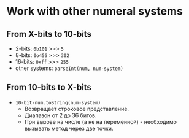 # Work with other numeral systems

## From X-bits to 10-bits
- 2-bits: `0b101` >>> `5`
- 8-bits: `0o456` >>> `302`
- 16-bits: `0xff` >>> `255`
- other systems: `parseInt(num, num-system)`

## From 10-bits to X-bits
- `10-bit-num.toString(num-system)`
  - Возвращает строковое представление.
  - Диапазон от 2 до 36 битов.
  - При вызове на числе (а не на переменной) - необходимо вызывать метод через две точки.